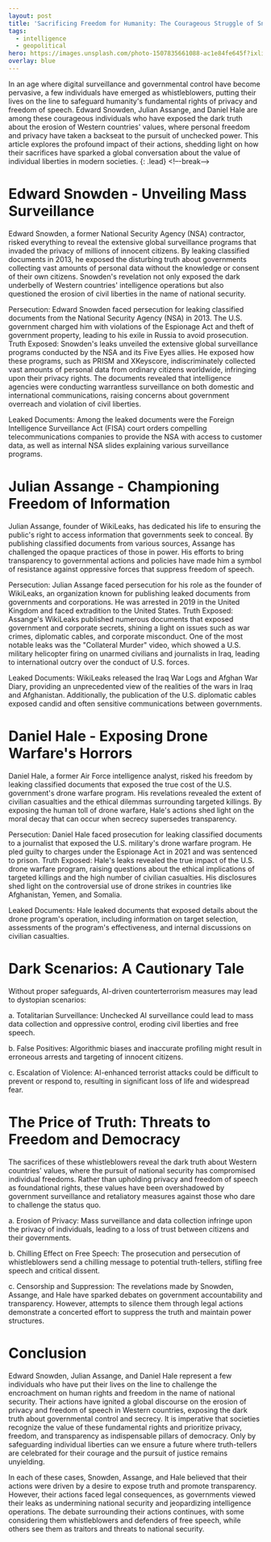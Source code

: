 ```yaml
---
layout: post
title: 'Sacrificing Freedom for Humanity: The Courageous Struggle of Snowden, Assange, and Daniel Hale'
tags:
  - intelligence
  - geopolitical
hero: https://images.unsplash.com/photo-1507835661088-ac1e84fe645f?ixlib=rb-4.0.3&ixid=M3wxMjA3fDB8MHxwaG90by1wYWdlfHx8fGVufDB8fHx8fA%3D%3D&auto=format&fit=crop&w=1562&q=80
overlay: blue
---
```


In an age where digital surveillance and governmental control have become pervasive, a few individuals have emerged as whistleblowers, putting their lives on the line to safeguard humanity's fundamental rights of privacy and freedom of speech. Edward Snowden, Julian Assange, and Daniel Hale are among these courageous individuals who have exposed the dark truth about the erosion of Western countries' values, where personal freedom and privacy have taken a backseat to the pursuit of unchecked power. This article explores the profound impact of their actions, shedding light on how their sacrifices have sparked a global conversation about the value of individual liberties in modern societies. {: .lead} <!–-break-–> 

# Edward Snowden - Unveiling Mass Surveillance

Edward Snowden, a former National Security Agency (NSA) contractor, risked everything to reveal the extensive global surveillance programs that invaded the privacy of millions of innocent citizens. By leaking classified documents in 2013, he exposed the disturbing truth about governments collecting vast amounts of personal data without the knowledge or consent of their own citizens. Snowden's revelation not only exposed the dark underbelly of Western countries' intelligence operations but also questioned the erosion of civil liberties in the name of national security.

Persecution: Edward Snowden faced persecution for leaking classified documents from the National Security Agency (NSA) in 2013. The U.S. government charged him with violations of the Espionage Act and theft of government property, leading to his exile in Russia to avoid prosecution.
Truth Exposed: Snowden's leaks unveiled the extensive global surveillance programs conducted by the NSA and its Five Eyes allies. He exposed how these programs, such as PRISM and XKeyscore, indiscriminately collected vast amounts of personal data from ordinary citizens worldwide, infringing upon their privacy rights. The documents revealed that intelligence agencies were conducting warrantless surveillance on both domestic and international communications, raising concerns about government overreach and violation of civil liberties.

Leaked Documents: Among the leaked documents were the Foreign Intelligence Surveillance Act (FISA) court orders compelling telecommunications companies to provide the NSA with access to customer data, as well as internal NSA slides explaining various surveillance programs.

# Julian Assange - Championing Freedom of Information

Julian Assange, founder of WikiLeaks, has dedicated his life to ensuring the public's right to access information that governments seek to conceal. By publishing classified documents from various sources, Assange has challenged the opaque practices of those in power. His efforts to bring transparency to governmental actions and policies have made him a symbol of resistance against oppressive forces that suppress freedom of speech.

Persecution: Julian Assange faced persecution for his role as the founder of WikiLeaks, an organization known for publishing leaked documents from governments and corporations. He was arrested in 2019 in the United Kingdom and faced extradition to the United States.
Truth Exposed: Assange's WikiLeaks published numerous documents that exposed government and corporate secrets, shining a light on issues such as war crimes, diplomatic cables, and corporate misconduct. One of the most notable leaks was the "Collateral Murder" video, which showed a U.S. military helicopter firing on unarmed civilians and journalists in Iraq, leading to international outcry over the conduct of U.S. forces.

Leaked Documents: WikiLeaks released the Iraq War Logs and Afghan War Diary, providing an unprecedented view of the realities of the wars in Iraq and Afghanistan. Additionally, the publication of the U.S. diplomatic cables exposed candid and often sensitive communications between governments.

# Daniel Hale - Exposing Drone Warfare's Horrors

Daniel Hale, a former Air Force intelligence analyst, risked his freedom by leaking classified documents that exposed the true cost of the U.S. government's drone warfare program. His revelations revealed the extent of civilian casualties and the ethical dilemmas surrounding targeted killings. By exposing the human toll of drone warfare, Hale's actions shed light on the moral decay that can occur when secrecy supersedes transparency.

Persecution: Daniel Hale faced prosecution for leaking classified documents to a journalist that exposed the U.S. military's drone warfare program. He pled guilty to charges under the Espionage Act in 2021 and was sentenced to prison.
Truth Exposed: Hale's leaks revealed the true impact of the U.S. drone warfare program, raising questions about the ethical implications of targeted killings and the high number of civilian casualties. His disclosures shed light on the controversial use of drone strikes in countries like Afghanistan, Yemen, and Somalia.

Leaked Documents: Hale leaked documents that exposed details about the drone program's operation, including information on target selection, assessments of the program's effectiveness, and internal discussions on civilian casualties.

# Dark Scenarios: A Cautionary Tale

Without proper safeguards, AI-driven counterterrorism measures may lead to dystopian scenarios:

a. Totalitarian Surveillance: Unchecked AI surveillance could lead to mass data collection and oppressive control, eroding civil liberties and free speech.

b. False Positives: Algorithmic biases and inaccurate profiling might result in erroneous arrests and targeting of innocent citizens.

c. Escalation of Violence: AI-enhanced terrorist attacks could be difficult to prevent or respond to, resulting in significant loss of life and widespread fear.

# The Price of Truth: Threats to Freedom and Democracy

The sacrifices of these whistleblowers reveal the dark truth about Western countries' values, where the pursuit of national security has compromised individual freedoms. Rather than upholding privacy and freedom of speech as foundational rights, these values have been overshadowed by government surveillance and retaliatory measures against those who dare to challenge the status quo.

a. Erosion of Privacy: Mass surveillance and data collection infringe upon the privacy of individuals, leading to a loss of trust between citizens and their governments.

b. Chilling Effect on Free Speech: The prosecution and persecution of whistleblowers send a chilling message to potential truth-tellers, stifling free speech and critical dissent.

c. Censorship and Suppression: The revelations made by Snowden, Assange, and Hale have sparked debates on government accountability and transparency. However, attempts to silence them through legal actions demonstrate a concerted effort to suppress the truth and maintain power structures.

# Conclusion

Edward Snowden, Julian Assange, and Daniel Hale represent a few individuals who have put their lives on the line to challenge the encroachment on human rights and freedom in the name of national security. Their actions have ignited a global discourse on the erosion of privacy and freedom of speech in Western countries, exposing the dark truth about governmental control and secrecy. It is imperative that societies recognize the value of these fundamental rights and prioritize privacy, freedom, and transparency as indispensable pillars of democracy. Only by safeguarding individual liberties can we ensure a future where truth-tellers are celebrated for their courage and the pursuit of justice remains unyielding.

In each of these cases, Snowden, Assange, and Hale believed that their actions were driven by a desire to expose truth and promote transparency. However, their actions faced legal consequences, as governments viewed their leaks as undermining national security and jeopardizing intelligence operations. The debate surrounding their actions continues, with some considering them whistleblowers and defenders of free speech, while others see them as traitors and threats to national security.


